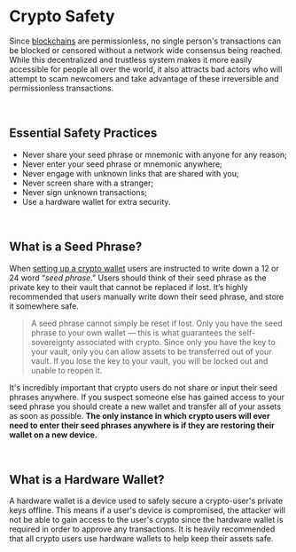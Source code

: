 # Crypto Safety

Since [blockchains](/learn-the-basics/blockchain-basics/what-is-blockchain) are permissionless, no single person's transactions can be blocked or censored without a network wide consensus being reached. While this decentralized and trustless system makes it more easily accessible for people all over the world, it also attracts bad actors who will attempt to scam newcomers and take advantage of these irreversible and permissionless transactions.

<br>

## Essential Safety Practices

- Never share your seed phrase or mnemonic with anyone for any reason;
- Never enter your seed phrase or mnemonic anywhere;
- Never engage with unknown links that are shared with you;
- Never screen share with a stranger;
- Never sign unknown transactions;
- Use a hardware wallet for extra security.

<br>

## What is a Seed Phrase?

When [setting up a crypto wallet](/users/getting-started/creating-wallet) users are instructed to write down a 12 or 24 word “_seed phrase_.” Users should think of their seed phrase as the private key to their vault that cannot be replaced if lost. It’s highly recommended that users manually write down their seed phrase, and store it somewhere safe.

> A seed phrase cannot simply be reset if lost. Only you have the seed phrase to your own wallet — this is what guarantees the self-sovereignty associated with crypto. Since only you have the key to your vault, only you can allow assets to be transferred out of your vault. If you lose the key to your vault, you will be locked out and unable to reopen it.

It's incredibly important that crypto users do not share or input their seed phrases anywhere. If you suspect someone else has gained access to your seed phrase you should create a new wallet and transfer all of your assets as soon as possible. **The only instance in which crypto users will ever need to enter their seed phrases anywhere is if they are restoring their wallet on a new device.**

<br>

## What is a Hardware Wallet?

A hardware wallet is a device used to safely secure a crypto-user's private keys offline. This means if a user's device is compromised, the attacker will not be able to gain access to the user's crypto since the hardware wallet is required in order to approve any transactions. It is heavily recommended that all crypto users use hardware wallets to help keep their assets safe.